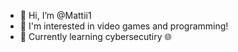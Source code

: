 - 👋 Hi, I’m @Mattii1
- 👀 I'm interested in video games and programming!
- 🌱 Currently learning cybersecutiry 🌐

<!---
Mattii1/Mattii1 is a ✨ special ✨ repository because its `README.md` (this file) appears on your GitHub profile.
You can click the Preview link to take a look at your changes.
--->
